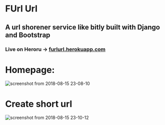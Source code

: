# FUrl Url
## A url shorener service like bitly built with Django and Bootstrap

### Live on Heroru -> [furlurl.herokuapp.com](furlurl.herokuapp.com)
# Homepage:
![screenshot from 2018-08-15 23-08-10](https://user-images.githubusercontent.com/32961153/44163301-a075e700-a0e0-11e8-965d-67ff48435870.png)

# Create short url
![screenshot from 2018-08-15 23-10-12](https://user-images.githubusercontent.com/32961153/44163481-34e04980-a0e1-11e8-83ab-97351c650605.png)
